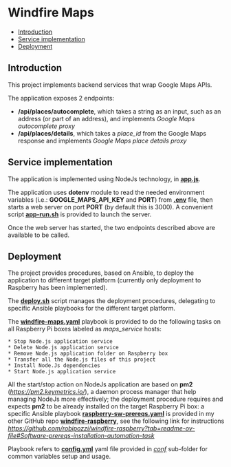 # Windfire Maps
- [Introduction](#introduction)
- [Service implementation](#service-implementation)
- [Deployment](#deployment)

## Introduction
This project implements backend services that wrap Google Maps APIs.

The application exposes 2 endpoints:
* **/api/places/autocomplete**, which takes a string as an input, such as an address (or part of an address), and implements *Google Maps autocomplete proxy*
* **/api/places/details**, which takes a *place_id* from the Google Maps response and implements *Google Maps place details proxy*

## Service implementation
The application is implemented using NodeJs technology, in **[app.js](app/app.js)**.

The application uses **dotenv** module to read the needed environment variables (i.e.: **GOOGLE_MAPS_API_KEY** and **PORT**) from **[.env](app/.env_PLACEHOLDER)** file, then starts a web server on port **PORT** (by default this is 3000). A convenient script **[app-run.sh](app/app-run.sh)** is provided to launch the server.

Once the web server has started, the two endpoints described above are available to be called.

## Deployment
The project provides procedures, based on Ansible, to deploy the application to different target platform (currently only deployment to Raspberry has been implemented).

The **[deploy.sh](deploy.sh)** script manages the deployment procedures, delegating to specific Ansible playbooks for the different target platform.

The **[windfire-maps.yaml](deployment/raspberry/windfire-maps.yaml)** playbook is provided to do the following tasks on all Raspberry Pi boxes labeled as *maps_service* hosts:

    * Stop Node.js application service
    * Delete Node.js application service
    * Remove Node.js application folder on Raspberry box
    * Transfer all the Node.js files of this project
    * Install Node.Js dependencies
    * Start Node.js application service

All the start/stop action on NodeJs application are based on **pm2** (*https://pm2.keymetrics.io/*), a daemon process manager that help managing NodeJs more effectively; the deployment procedure requires and expects **pm2** to be already installed on the target Raspberry Pi box: a specific Ansible playbook **[raspberry-sw-prereqs.yaml](https://github.com/robipozzi/windfire-raspberry/blob/master/raspberry-sw-prereqs.yaml)** is provided in my other GitHub repo **[windfire-raspberry](https://github.com/robipozzi/windfire-raspberry)**, see the following link for instructions *https://github.com/robipozzi/windfire-raspberry?tab=readme-ov-file#Software-prereqs-installation-automation-task*

Playbook refers to **[config.yml](deployment/raspberry/conf/config.yml)** yaml file provided in *[conf](deployment/raspberry/conf)* sub-folder for common variables setup and usage.